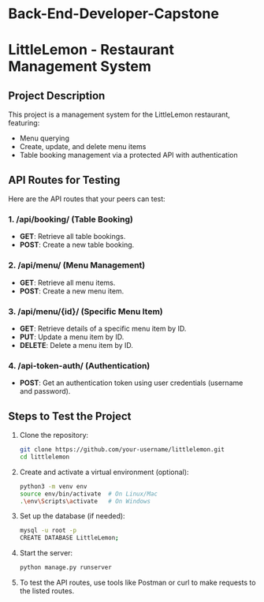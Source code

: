 # Back-End-Developer-Capstone
# LittleLemon - Restaurant Management System

## Project Description
This project is a management system for the LittleLemon restaurant, featuring:
- Menu querying
- Create, update, and delete menu items
- Table booking management via a protected API with authentication

## API Routes for Testing

Here are the API routes that your peers can test:

### 1. **/api/booking/** (Table Booking)
   - **GET**: Retrieve all table bookings.
   - **POST**: Create a new table booking.

### 2. **/api/menu/** (Menu Management)
   - **GET**: Retrieve all menu items.
   - **POST**: Create a new menu item.

### 3. **/api/menu/{id}/** (Specific Menu Item)
   - **GET**: Retrieve details of a specific menu item by ID.
   - **PUT**: Update a menu item by ID.
   - **DELETE**: Delete a menu item by ID.

### 4. **/api-token-auth/** (Authentication)
   - **POST**: Get an authentication token using user credentials (username and password).

## Steps to Test the Project

1. Clone the repository:
   ```bash
   git clone https://github.com/your-username/littlelemon.git
   cd littlelemon

2. Create and activate a virtual environment (optional):
    ```bash
    python3 -m venv env
    source env/bin/activate  # On Linux/Mac
    .\env\Scripts\activate   # On Windows

3. Set up the database (if needed):
    ```bash
    mysql -u root -p
    CREATE DATABASE LittleLemon;

4. Start the server:
    ```bash
    python manage.py runserver

5. To test the API routes, use tools like Postman or curl to make requests to the listed routes.